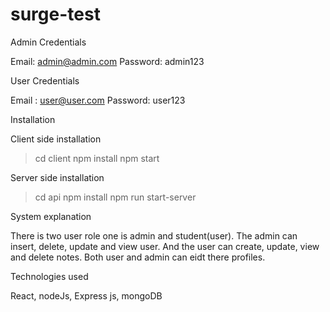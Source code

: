 # surge-test

Admin Credentials

Email: admin@admin.com
Password: admin123

User Credentials

Email : user@user.com
Password: user123

Installation

Client side installation

> cd client
> npm install
> npm start

Server side installation

> cd api
> npm install
> npm run start-server

System explanation

There is two user role one is admin and student(user). The admin can insert, delete, update and view user. And the user can create, update, view and delete notes. Both user and admin can eidt there profiles.

Technologies used

React, nodeJs, Express js, mongoDB
